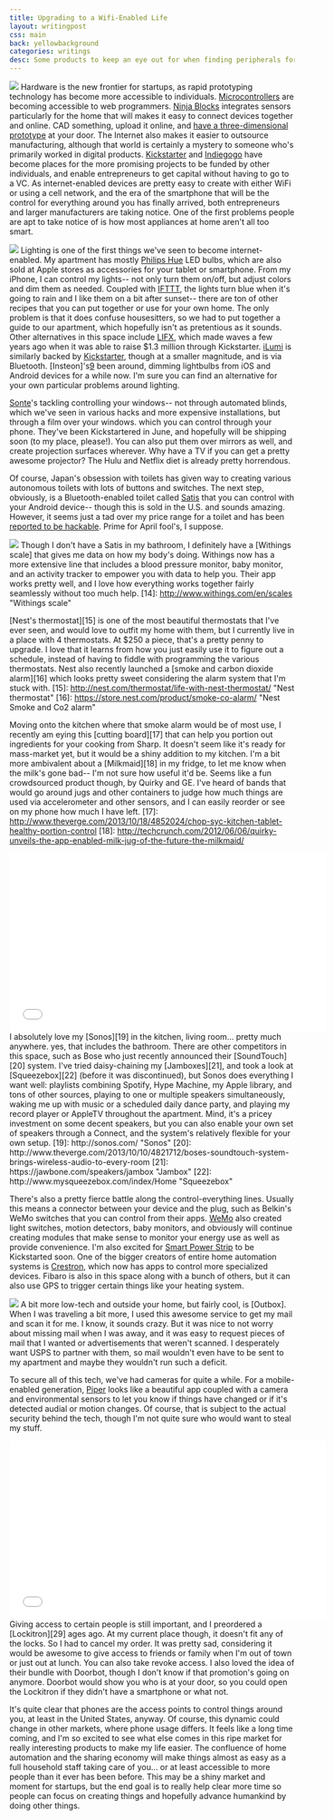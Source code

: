 ```yaml
---
title: Upgrading to a Wifi-Enabled Life
layout: writingpost
css: main
back: yellowbackground
categories: writings
desc: Some products to keep an eye out for when finding peripherals for your phone and home.
---
```


<img src="{{site.url}}/writings/images/ninja_block.jpg" class="wrapimg"></img> Hardware is the new frontier for startups, as rapid prototyping technology has become more accessible to individuals. [Microcontrollers][1] are becoming accessible to web programmers. [Ninja Blocks][13] integrates sensors particularly for the home that will makes it easy to connect devices together and online. CAD something, upload it online, and [have a three-dimensional prototype][2] at your door. The Internet also makes it easier to outsource manufacturing, although that world is certainly a mystery to someone who's primarily worked in digital products. [Kickstarter][k] and [Indiegogo][4] have become places for the more promising projects to be funded by other individuals, and enable entrepreneurs to get capital without having to go to a VC. As internet-enabled devices are pretty easy to create with either WiFi or using a cell network, and the era of the smartphone that will be the control for everything around you has finally arrived, both entrepreneurs and larger manufacturers are taking notice. One of the first problems people are apt to take notice of is how most appliances at home aren't all too smart. 

[1]: http://tessel.io/ "Tessel"
[2]: http://shapeways.com "Shapeways"
[k]: http://kickstarter.com "Kickstarter"
[4]: http://indiegogo.com "IndieGoGo"
[13]: http://ninjablocks.com "Ninja Blocks"

<img src="{{site.url}}/writings/images/philips-hue.jpg" class="wrapimg"></img>
Lighting is one of the first things we've seen to become internet-enabled. My apartment has mostly [Philips Hue][5] LED bulbs, which are also sold at Apple stores as accessories for your tablet or smartphone. From my iPhone, I can control my lights-- not only turn them on/off, but adjust colors and dim them as needed. Coupled with [IFTTT][6], the lights turn blue when it's going to rain and I like them on a bit after sunset-- there are ton of other recipes that you can put together or use for your own home. The only problem is that it does confuse housesitters, so we had to put together a guide to our apartment, which hopefully isn't as pretentious as it sounds. Other alternatives in this space include [LIFX][7], which made waves a few years ago when it was able to raise $1.3 million through Kickstarter. [iLumi][8] is similarly backed by [Kickstarter][k], though at a smaller magnitude, and is via Bluetooth. [Insteon]'s[9] been around, dimming lightbulbs from iOS and Android devices for a while now. I'm sure you can find an alternative for your own particular problems around lighting. 

[5]: https://www.meethue.com/en-US "Hue"
[6]: http://ifttt.com/ "If this then that"
[7]: http://lifx.co/ "LIFX"
[8]: http://ilumi.co/ "iLumi"
[9]: http://www.insteon.com/bulb.html "Insteon"


[Sonte][10]'s tackling controlling your windows-- not through automated blinds, which we've seen in various hacks and more expensive installations, but through a film over your windows. which you can control through your phone. They've been Kickstartered in June, and hopefully will be shipping soon (to my place, please!). You can also put them over mirrors as well, and create projection surfaces wherever. Why have a TV if you can get a pretty awesome projector? The Hulu and Netflix diet is already pretty horrendous.

[10]: http://sonte.com/ "Sonte"


Of course, Japan's obsession with toilets has given way to creating various autonomous toilets with lots of buttons and switches. The next step, obviously, is a Bluetooth-enabled toilet called [Satis][11] that you can control with your Android device-- though this is sold in the U.S. and sounds amazing. However, it seems just a tad over my price range for a toilet and has been [reported to be hackable][12]. Prime for April fool's, I suppose.

[11]: http://www.inax-usa.com/technology/satis/ "Satis"
[12]: http://www.theatlantic.com/technology/archive/2013/08/it-now-appears-possible-to-hack-a-fancy-japanese-toilet/278322/

<img src="{{site.url}}/writings/images/WS-50-front-lb-app.png" class="wrapimg"></img>
Though I don't have a Satis in my bathroom, I definitely have a [Withings scale] that gives me data on how my body's doing. Withings now has a more extensive line that includes a blood pressure monitor, baby monitor, and an activity tracker to empower you with data to help you. Their app works pretty well, and I love how everything works together fairly seamlessly without too much help.
[14]: http://www.withings.com/en/scales "Withings scale"


[Nest's thermostat][15] is one of the most beautiful thermostats that I've ever seen, and would love to outfit my home with them, but I currently live in a place with 4 thermostats. At $250 a piece, that's a pretty penny to upgrade. I love that it learns from how you just easily use it to figure out a schedule, instead of having to fiddle with programming the various thermostats. Nest also recently launched a [smoke and carbon dioxide alarm][16] which looks pretty sweet considering the alarm system that I'm stuck with. 
[15]: http://nest.com/thermostat/life-with-nest-thermostat/ "Nest thermostat"
[16]: https://store.nest.com/product/smoke-co-alarm/ "Nest Smoke and Co2 alarm"


Moving onto the kitchen where that smoke alarm would be of most use, I recently am eying this [cutting board][17] that can help you portion out ingredients for your cooking from Sharp. It doesn't seem like it's ready for mass-market yet, but it would be a shiny addition to my kitchen. I'm a bit more ambivalent about a [Milkmaid][18] in my fridge, to let me know when the milk's gone bad-- I'm not sure how useful it'd be. Seems like a fun crowdsourced product though, by Quirky and GE. I've heard of bands that would go around jugs and other containers to judge how much things are used via accelerometer and other sensors, and I can easily reorder or see on my phone how much I have left.
[17]: http://www.theverge.com/2013/10/18/4852024/chop-syc-kitchen-tablet-healthy-portion-control
[18]: http://techcrunch.com/2012/06/06/quirky-unveils-the-app-enabled-milk-jug-of-the-future-the-milkmaid/


<iframe width="560" class="wrapimg" height="315" src="//www.youtube.com/embed/EeaekCpTjJ4" frameborder="0" allowfullscreen></iframe>
I absolutely love my [Sonos][19] in the kitchen, living room... pretty much anywhere.  yes, that includes the bathroom. There are other competitors in this space, such as Bose who just recently announced their [SoundTouch][20] system. I've tried daisy-chaining my [Jamboxes][21], and took a look at [Squeezebox][22] (before it was discontinued), but Sonos does everything I want well: playlists combining Spotify, Hype Machine, my Apple library, and tons of other sources, playing to one or multiple speakers simultaneously, waking me up with music or a scheduled daily dance party, and playing my record player or AppleTV throughout the apartment. Mind, it's a pricey investment on some decent speakers, but you can also enable your own set of speakers through a Connect, and the system's relatively flexible for your own setup.
[19]: http://sonos.com/ "Sonos"
[20]: http://www.theverge.com/2013/10/10/4821712/boses-soundtouch-system-brings-wireless-audio-to-every-room
[21]: https://jawbone.com/speakers/jambox "Jambox"
[22]: http://www.mysqueezebox.com/index/Home "Squeezebox"


There's also a pretty fierce battle along the control-everything lines. Usually this means a connector between your device and the plug, such as Belkin's WeMo switches that you can control from their apps. [WeMo][23] also created light switches, motion detectors, baby monitors, and obviously will continue creating modules that make sense to monitor your energy use as well as provide convenience. I'm also excited for [Smart Power Strip][24] to be Kickstarted soon. One of the bigger creators of entire home automation systems is [Crestron][25], which now has apps to control more specialized devices. Fibaro is also in this space along with a bunch of others, but it can also use GPS to trigger certain things like your heating system.

[23]: http://www.belkin.com/us/Products/home-automation/c/wemo-home-automation/ "WeMo"
[24]: http://www.engadget.com/2013/10/17/smart-power-strip/
[25]: http://www.crestron.com/ "Crestron"
[26]: http://www.fibaro.com/en "Fibaro"


<img src="{{site.url}}/writings/images/Outbox_iDevices.jpg" class="wrapimg"></img>
A bit more low-tech and outside your home, but fairly cool, is [Outbox]. When I was traveling a bit more, I used this awesome service to get my mail and scan it for me. I know, it sounds crazy. But it was nice to not worry about missing mail when I was away, and it was easy to request pieces of mail that I wanted or advertisements that weren't scanned.  I desperately want USPS to partner with them, so mail wouldn't even have to be sent to my apartment and maybe they wouldn't run such a deficit.

[27]: https://www.outboxmail.com/ "Outbox"


To secure all of this tech, we've had cameras for quite a while. For a mobile-enabled generation, [Piper][28] looks like a beautiful app coupled with a camera and environmental sensors to let you know if things have changed or if it's detected audial or motion changes. Of course, that is subject to the actual security behind the tech, though I'm not quite sure who would want to steal my stuff. 

[28]: http://www.indiegogo.com/projects/piper-smart-elegant-security-and-home-automation


<iframe class="wrapimg" width="560" height="315" src="//www.youtube.com/embed/D1L3o88GKew?rel=0" frameborder="0" allowfullscreen></iframe>
Giving access to certain people is still important, and I preordered a [Lockitron][29] ages ago. At my current place though, it doesn't fit any of the locks. So I had to cancel my order. It was pretty sad, considering it would be awesome to give access to friends or family when I'm out of town or just out at lunch. You can also take revoke access. I also loved the idea of their bundle with Doorbot, though I don't know if that promotion's going on anymore. Doorbot would show you who is at your door, so you could open the Lockitron if they didn't have a smartphone or what not.

[29]: http://lockitron.com/ "Lockitron"
[30]: http://www.getdoorbot.com/ "Doorbot"


It's quite clear that phones are the access points to control things around you, at least in the United States, anyway. Of course, this dynamic could change in other markets, where phone usage differs. It feels like a long time coming, and I'm so excited to see what else comes in this ripe market for really interesting products to make my life easier. The confluence of home automation and the sharing economy will make things almost as easy as a full household staff taking care of you... or at least accessible to more people than it ever has been before. This may be a shiny market and moment for startups, but the end goal is to really help clear more time so people can focus on creating things and hopefully advance humankind by doing other things.